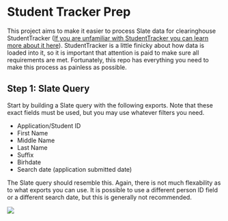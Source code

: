 # Student Tracker Prep
This project aims to make it easier to process Slate data for clearinghouse StudentTracker (<a href="https://www.studentclearinghouse.org/colleges/studenttracker/">If you are unfamiliar with StudentTracker you can learn more about it here</a>). StudentTracker is a little finicky about how data is loaded into it, so it is important that attention is paid to make sure all requirements are met. Fortunately, this repo has everything you need to make this process as painless as possible.

## Step 1: Slate Query
Start by building a Slate query with the following exports. Note that these exact fields must be used, but you may use whatever filters you need.

<ul>
  <li>Application/Student ID</li>
  <li>First Name</li>
  <li>Middle Name</li>
  <li>Last Name</li>
  <li>Suffix</li>
  <li>Birhdate</li> 
  <li>Search date (application submitted date)</li>
</ul>

The Slate query should resemble this. Again, there is not much flexability as to what exports you can use. It is possible to use a different person ID field or a different search date, but this is generally not recommended.

<img src="https://github.com/thomasandr/StudentTrackerPrep/blob/main/assets/query.jpg">
